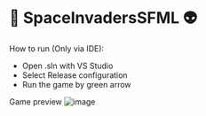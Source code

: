 # :space_invader: SpaceInvadersSFML :alien:

How to run (Only via IDE):
- Open .sln with VS Studio
- Select Release configuration
- Run the game by green arrow

Game preview
![image](https://user-images.githubusercontent.com/92030397/174437735-5c2cb83c-8d00-4ca3-91d9-708214952ca5.png)
